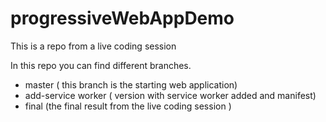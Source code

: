 # progressiveWebAppDemo
This is a repo from a live coding session

In this repo you can find different branches. 
* master ( this branch is the starting web application)
* add-service worker ( version with service worker added and manifest)
* final (the final result from the live coding session )
